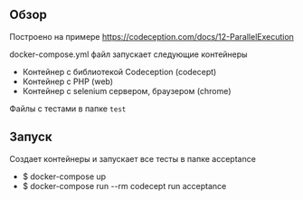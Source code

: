 ## Обзор

Построено на примере https://codeception.com/docs/12-ParallelExecution

docker-compose.yml файл запускает следующие контейнеры

* Контейнер с библиотекой Codeception (codecept)
* Контейнер с PHP (web)
* Контейнер с selenium сервером, браузером (chrome)

Файлы с тестами в папке `test`

## Запуск

Создает контейнеры и запускает все тесты в папке acceptance

* $ docker-compose up
* $ docker-compose run --rm codecept run acceptance